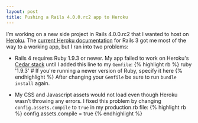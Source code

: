 ```yaml
---
layout: post
title: Pushing a Rails 4.0.0.rc2 app to Heroku
---
```

I’m working on a new side project in Rails 4.0.0.rc2 that I wanted to host on [Heroku](https://www.heroku.com/). The [current Heroku documentation](https://devcenter.heroku.com/articles/rails3) for Rails 3 got me most of the way to a working app, but I ran into two problems:

* Rails 4 requires Ruby 1.9.3 or newer. My app failed to work on Heroku's [Cedar stack](https://devcenter.heroku.com/articles/cedar) until I added this line to my `Gemfile`:
{% highlight rb %}
ruby '1.9.3' # If you're running a newer version of Ruby, specify it here
{% endhighlight %}
After changing your `Gemfile` be sure to run `bundle install` again.

* My CSS and Javascript assets would not load even though Heroku wasn’t throwing any errors. I fixed this problem by changing `config.assets.compile` to `true` in my production.rb file:
{% highlight rb %}
config.assets.compile = true
{% endhighlight %}